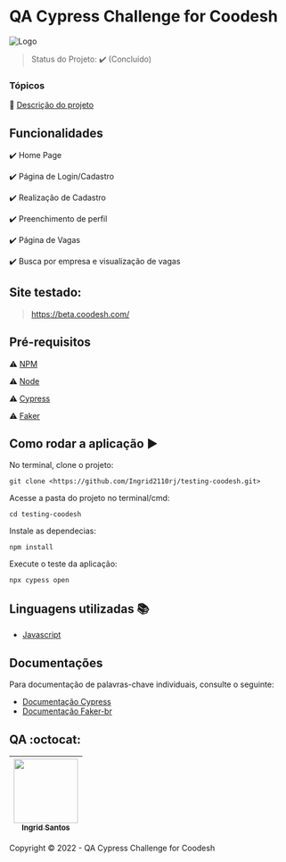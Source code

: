 <h1>QA Cypress Challenge for Coodesh</h1>

![Logo](https://github.com/Ingrid2110rj/testing-coodesh/blob/main/logo.jfif)


> Status do Projeto: :heavy_check_mark: (Concluído)
> 

### Tópicos

:small_blue_diamond: [Descrição do projeto](https://github.com/Ingrid2110rj/testing-coodesh/blob/main/Descri%C3%A7%C3%A3odoProjeto.md)



## Funcionalidades

:heavy_check_mark: Home Page

:heavy_check_mark: Página de Login/Cadastro

:heavy_check_mark: Realização de Cadastro

:heavy_check_mark: Preenchimento de perfil

:heavy_check_mark: Página de Vagas

:heavy_check_mark: Busca por empresa e visualização de vagas

## Site testado:

> https://beta.coodesh.com/


## Pré-requisitos

:warning: [NPM](https://docs.npmjs.com/cli/v6/commands/npm-install)

:warning: [Node](https://nodejs.org/en/download/)

:warning: [Cypress](https://docs.cypress.io/guides/getting-started/installing-cypress#What-you-ll-learn)

:warning: [Faker](https://www.npmjs.com/package/faker/v/5.5.3)

## Como rodar a aplicação :arrow_forward:

No terminal, clone o projeto:

```
git clone <https://github.com/Ingrid2110rj/testing-coodesh.git>

```

Acesse a pasta do projeto no terminal/cmd:

```
cd testing-coodesh

```

Instale as dependecias:

```
npm install

```

Execute o teste da aplicação:

```
npx cypess open

```


## Linguagens utilizadas :books:

- [Javascript](https://pt-br.reactjs.org/docs/create-a-new-react-app.html)

## Documentações

Para documentação de palavras-chave individuais, consulte o seguinte:

 - [Documentação Cypress](https://docs.cypress.io/guides/overview/why-cypress)
 - [Documentação Faker-br](https://www.npmjs.com/package/faker-br/)
 


## QA :octocat:

| [<img src="https://avatars.githubusercontent.com/u/90401515?v=4" width=115><br><sub>Ingrid Santos</sub>](https://github.com/Ingrid2110rj)
| :---: |



Copyright :copyright: 2022 - QA Cypress Challenge for Coodesh
